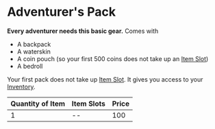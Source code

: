 # Adventurer's Pack

**Every adventurer needs this basic gear.** Comes with
- A backpack
- A waterskin
- A coin pouch (so your first 500 coins does not take up an [Item Slot](../../Item%20Slot.md))
- A bedroll

Your first pack does not take up [Item Slot](../../Item%20Slot.md). It gives you access to your [Inventory](../../../Player%20Characters/Derived%20Statistics/Inventory.md).

| Quantity of Item | Item Slots | Price |
| ---------------- | ---------- | ----- |
| 1                | --         | 100   |

